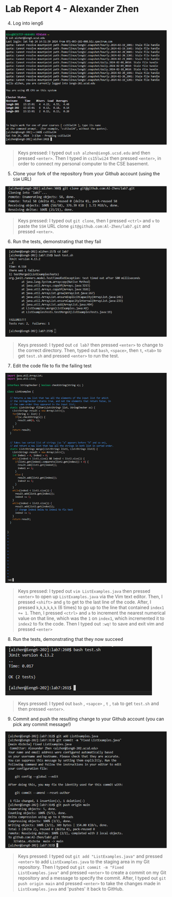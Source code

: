 # Lab Report 4 - Alexander Zhen

4. Log into ieng6

![image](3.PNG)

> Keys pressed: I typed out `ssh alzhen@ieng6.ucsd.edu` and then pressed `<enter>`. Then I typed in `cs15lwi24` then pressed `<enter>`, in order to connect my personal computer to the CSE basement.


5. Clone your fork of the repository from your Github account (using the `SSH` URL)

![Image](33.PNG)

> Keys pressed: I typed out `git clone`, then I pressed `<ctrl>` and `v` to paste the `SSH` URL clone `git@github.com:Al-Zhen/lab7.git` and pressed `<enter>`.


6. Run the tests, demonstrating that they fail

![Image](5.PNG)

> Keys pressed: I typed out `cd lab7` then pressed `<enter>` to change to the correct directory. Then, typed out `bash`, `<space>`, then `t`, `<tab>` to get `test.sh` and pressed `<enter>` to run the test. 

7. Edit the code file to fix the failing test

![Image](7.PNG)

> Keys pressed: I typed out `vim ListExamples.java` then pressed `<enter>` to open up `ListExamples.java` via the Vim text editor. Then, I pressed `<shift>` and `g` to get to the last line of the code. After, I pressed `k`,`k`,`k`,`k`,`k`,`k` (6 times) to go up to the line that contained `index1 += 1`. Then, I pressed `<ctrl>` and `a` to increment the nearest numerical value on that line, which was the `1` on `index1`, which incremented it to `index2` to fix the code. Then I typed out `:wq!` to save and exit vim and pressed `<enter>`

8. Run the tests, demonstrating that they now succeed

![Image](8.PNG)

> Keys pressed: I typed out `bash` , `<sapce>` , `t` , `tab` to get `test.sh` and then pressed `<enter>`.

9. Commit and push the resulting change to your Github account (you can pick any commit message!)

![Image](9.PNG)

> Keys pressed: I typed out `git add "ListExamples.java"` and pressed `<enter>` to add `ListExamples.java` to the staging area in my Git repository. Then I typed out `git commit -m "Fixed ListExamples.java"` and pressed `<enter>` to create a commit on my Git repository and a message to specify the commit. After, I typed out `git push origin main` and pressed `<enter>` to take the changes made in `ListExamples.java` and 'pushes' it back to GitHub. 
